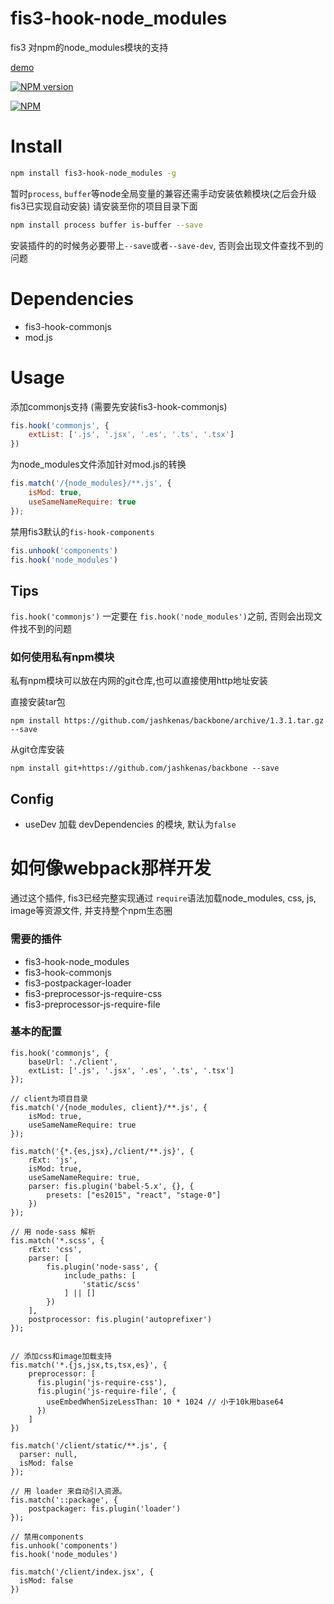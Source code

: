 # fis3-hook-node_modules

fis3 对npm的node_modules模块的支持

[demo](/demo)

[![NPM version][npm-image]][npm-url]

[![NPM][nodei-image]][nodei-url]

# Install

```bash
npm install fis3-hook-node_modules -g
```

暂时`process`, `buffer`等node全局变量的兼容还需手动安装依赖模块(之后会升级fis3已实现自动安装)
请安装至你的项目目录下面
```bash
npm install process buffer is-buffer --save
```

安装插件的的时候务必要带上`--save`或者`--save-dev`, 否则会出现文件查找不到的问题

# Dependencies

+ fis3-hook-commonjs
+ mod.js

# Usage

添加commonjs支持 (需要先安装fis3-hook-commonjs)

```js
fis.hook('commonjs', {
    extList: ['.js', '.jsx', '.es', '.ts', '.tsx']
})
```

为node_modules文件添加针对mod.js的转换
```js
fis.match('/{node_modules}/**.js', {
    isMod: true,
    useSameNameRequire: true
});
```

禁用fis3默认的`fis-hook-components`
```js
fis.unhook('components')
fis.hook('node_modules')
```

## Tips

`fis.hook('commonjs')` 一定要在 `fis.hook('node_modules')`之前, 否则会出现文件找不到的问题

### 如何使用私有npm模块
私有npm模块可以放在内网的git仓库,也可以直接使用http地址安装

直接安装tar包

```
npm install https://github.com/jashkenas/backbone/archive/1.3.1.tar.gz --save
```

从git仓库安装

```
npm install git+https://github.com/jashkenas/backbone --save
```

## Config

+ useDev  加载 devDependencies 的模块, 默认为`false`


# 如何像webpack那样开发
通过这个插件, fis3已经完整实现通过 `require`语法加载node_modules, css, js, image等资源文件, 并支持整个npm生态圈

### 需要的插件

+ fis3-hook-node_modules
+ fis3-hook-commonjs
+ fis3-postpackager-loader
+ fis3-preprocessor-js-require-css
+ fis3-preprocessor-js-require-file

### 基本的配置


```
fis.hook('commonjs', {
    baseUrl: './client',
    extList: ['.js', '.jsx', '.es', '.ts', '.tsx']
});

// client为项目目录
fis.match('/{node_modules, client}/**.js', {
    isMod: true,
    useSameNameRequire: true
});

fis.match('{*.{es,jsx},/client/**.js}', {
    rExt: 'js',
    isMod: true,
    useSameNameRequire: true,
    parser: fis.plugin('babel-5.x', {}, {
        presets: ["es2015", "react", "stage-0"]
    })
});

// 用 node-sass 解析
fis.match('*.scss', {
    rExt: 'css',
    parser: [
        fis.plugin('node-sass', {
            include_paths: [
                'static/scss'
            ] || []
        })
    ],
    postprocessor: fis.plugin('autoprefixer')
});


// 添加css和image加载支持
fis.match('*.{js,jsx,ts,tsx,es}', {
    preprocessor: [
      fis.plugin('js-require-css'),
      fis.plugin('js-require-file', {
        useEmbedWhenSizeLessThan: 10 * 1024 // 小于10k用base64
      })
    ]
})

fis.match('/client/static/**.js', {
  parser: null,
  isMod: false
});

// 用 loader 来自动引入资源。
fis.match('::package', {
    postpackager: fis.plugin('loader')
});

// 禁用components
fis.unhook('components')
fis.hook('node_modules')

fis.match('/client/index.jsx', {
  isMod: false
})

```

[npm-url]: https://www.npmjs.com/package/fis3-hook-node_modules
[npm-image]: https://img.shields.io/npm/v/fis3-hook-node_modules.svg
[nodei-image]: https://nodei.co/npm/fis3-hook-node_modules.png?downloads=true&downloadRank=true&stars=true
[nodei-url]: https://www.npmjs.com/package/fis3-hook-node_modules
